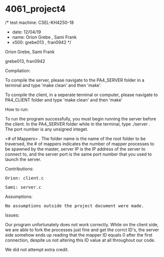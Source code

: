 # 4061_project4
/* test machine: CSEL-KH4250-18 
 * date: 12/04/19
 * name: Orion Grebe , Sami Frank
 * x500: grebe013 , fran0942 */
 
<p>Orion Grebe, Sami Frank</p>
<p>grebe013,    fran0942</p>

<p>Compilation:</p>
<p>To compile the server, please navigate to the PA4_SERVER folder in a terminal and type 'make clean' and then 'make'.</p> 
<p>To compile the client, in a seperate terminal or computer, please navigate to PA4_CLIENT folder and type 'make clean' and then 'make'</p> 
  
<p>How to run:</p>
<p>To run the program successfully, you must begin running the server before the client. In the PA4_SERVER folder while in the terminal, type ./server <port_number>. The port number is any unsigned integet.</p> 
<p><To run the client, in your seperate terminal or computer, in the PA4_CLIENT folder type ./client <Folder Name> <# of Mappers> <Server IP> <Server Port>. The folder name is the name of the root folder to be traversed, the # of mappers indicates the number of mapper processes to be spawned by the master, server IP is the IP address of the server to connect to, and the server port is the same port number that you used to launch the server.</p> 

<p>Contributions:</p>
<p><pre>Orion: client.c</pre></p> 
<p><pre>Sami: server.c</pre></p> 

<p>Assumptions:</p>
<p><pre>No assumptions outside the project document were made. </pre></p> 
 
<p>Issues:</p>
<p>Our program unfortunately does not work correctly. While on the client side, we are able to fork the processes just fine and get the corrct ID's, the server side somehow ends up reading that the mapper ID equals 0 after the first connection, despite us not altering this ID value at all throughout our code. </p> 

<p>We did not attempt extra credit. </p>

